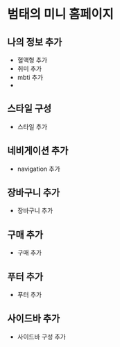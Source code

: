 # 범태의 미니 홈페이지

## 나의 정보 추가
- 혈액형 추가
- 취미 추가
- mbti 추가
- 

## 스타일 구성
- 스타일 추가

## 네비게이션 추가
- navigation 추가

## 장바구니 추가
- 장바구니 추가

## 구매 추가
- 구매 추가

## 푸터 추가
- 푸터 추가

## 사이드바 추가
- 사이드바 구성 추가